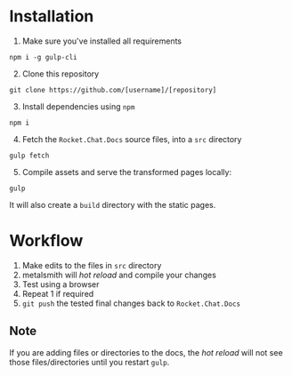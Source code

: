 # Installation

1. Make sure you've installed all requirements

```
npm i -g gulp-cli
```

2. Clone this repository

```
git clone https://github.com/[username]/[repository]
```

3. Install dependencies using `npm`

```
npm i
```

4. Fetch the `Rocket.Chat.Docs` source files, into a `src` directory

```
gulp fetch
```

5. Compile assets and serve the transformed pages locally:

```
gulp
```

It will also create a `build` directory with the static pages.

# Workflow

1. Make edits to the files in `src` directory
2. metalsmith will *hot reload* and compile your changes
3. Test using a browser 
4. Repeat 1 if required
5. `git push` the tested final changes back to `Rocket.Chat.Docs`

## Note

If you are adding files or directories to the docs, the *hot reload* will not see those files/directories until you restart `gulp`.
